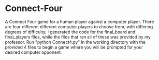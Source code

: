 # Connect-Four
A Connect Four game for a human player against a computer player. There are four different different computer players to choose from, with differing degrees of difficulty. I generated the code for the final_board and final_players files, while the files that ran all of these was provided by my professor. Run "python Connect4.py" in the working directory with the provided 4 files to begin a game where you will be prompted for your desired computer opponent.
